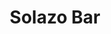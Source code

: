 ---
title: Solazo Bar
layout: negocio
slogan:
web: https://solazobar.wixsite.com/solazobar
categoria: Bar
imagenes: ["/assets/img/directorio/solazobar.png.webp"]
direccion: Blvd. Benito Juárez 137, Zona Centro. 22700 Rosarito, Península de Baja California, México
estado: Baja California
municipio: Rosarito
codigo: 22700
latitude: 32.3490048
longitude: -117.0676394
telefono: 661 121 8618
cocina:
rango: $$
facebook: https://www.facebook.com/Solazo-Bar-580544149078620
instagram: 
whatsapp:
horariodeservicio: Lunes a Domingo 12:00 PM a 22:00 PM
descripcion: Un bar autentico para gente autentica, Ven y comprueba porque somos los número uno en Rosarito.
---